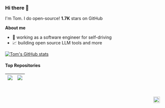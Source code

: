 ### Hi there 👋
I'm Tom. I do open-source! **1.7K** stars on GitHub

**About me**

- 💼 working as a software engineer for self-driving
- 📈 building open source LLM tools and more

[![Tom's GitHub stats](https://github-readme-stats.vercel.app/api?username=liltom-eth)](https://github.com/anuraghazra/github-readme-stats)

#### Top Repositories

|<a href="https://github.com/liltom-eth/llama2-webui"><img align="center" src="https://github-readme-stats.vercel.app/api/pin/?username=liltom-eth&repo=llama2-webui&theme=buefy" /></a>|<a href="https://github.com/anymodality/anymodality"><img align="center" src="https://github-readme-stats.vercel.app/api/pin/?username=anymodality&repo=anymodality&theme=buefy" /></a>|
| ---- | ---- |


<br />
<br />

<a href="https://twitter.com/liltom_eth">
  <img align="right" alt="liltom | Twitter" width="21px" src="https://raw.githubusercontent.com/anuraghazra/anuraghazra/master/assets/twitter.svg" />
</a>

